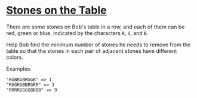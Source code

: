 # [Stones on the Table](https://www.codewars.com/kata/stones-on-the-table "https://www.codewars.com/kata/5f70e4cce10f9e0001c8995a")

There are some stones on Bob's table in a row, and each of them can be red, green or blue, indicated by the characters `R`, `G`, and `B`.

Help Bob find the minimum number of stones he needs to remove from the table so that the stones in each pair of adjacent stones have
different colors.

Examples:

```
"RGBRGBRGGB" => 1
"RGGRGBBRGRR" => 3
"RRRRGGGGBBBB" => 9
```